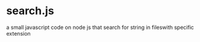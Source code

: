 # search.js
a small javascript code on node js that search for string in fileswith specific extension
